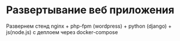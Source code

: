 <h1>Развертывание веб приложения</h1>
<p>Развернем стенд nginx + php-fpm (wordpress) + python (django) + js(node.js) с деплоем через docker-compose</p>
